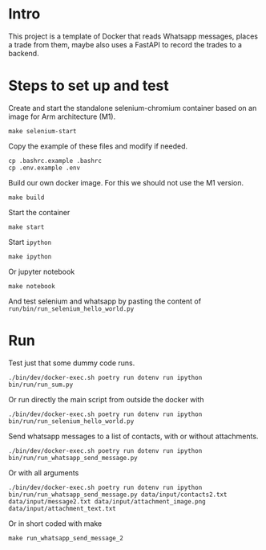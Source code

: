 # Intro

This project is a template of Docker that reads Whatsapp messages, 
places a trade from them, maybe also uses a FastAPI to record the trades to a backend.

# Steps to set up and test

Create and start the standalone selenium-chromium container based on an image for Arm architecture (M1).
```
make selenium-start
```

Copy the example of these files and modify if needed.
```
cp .bashrc.example .bashrc
cp .env.example .env
```

Build our own docker image. For this we should not use the M1 version.
```
make build
```
Start the container
```
make start
```
Start `ipython`
```
make ipython
```
Or jupyter notebook
```
make notebook
```
And test selenium and whatsapp by pasting the content of `run/bin/run_selenium_hello_world.py`

# Run

Test just that some dummy code runs.
```
./bin/dev/docker-exec.sh poetry run dotenv run ipython bin/run/run_sum.py
```

Or run directly the main script from outside the docker with
```
./bin/dev/docker-exec.sh poetry run dotenv run ipython bin/run/run_selenium_hello_world.py 
```

Send whatsapp messages to a list of contacts, with or without attachments.
```
./bin/dev/docker-exec.sh poetry run dotenv run ipython bin/run/run_whatsapp_send_message.py
```
Or with all arguments
```
./bin/dev/docker-exec.sh poetry run dotenv run ipython bin/run/run_whatsapp_send_message.py data/input/contacts2.txt data/input/message2.txt data/input/attachment_image.png data/input/attachment_text.txt
```
Or in short coded with make
```
make run_whatsapp_send_message_2
```